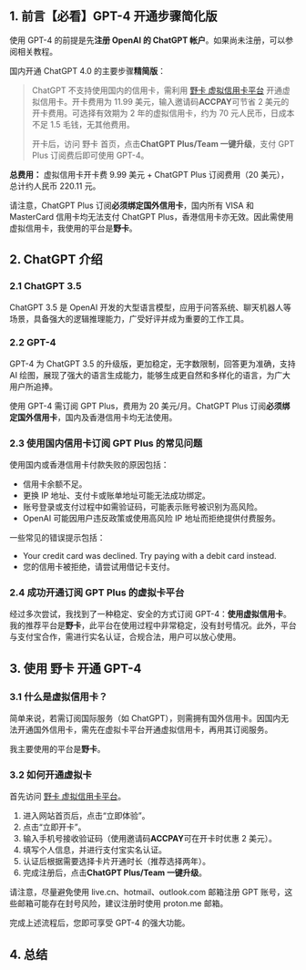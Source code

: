 ## 1. 前言【必看】GPT-4 开通步骤简化版

使用 GPT-4 的前提是先**注册 OpenAI 的 ChatGPT 帐户**。如果尚未注册，可以参阅相关教程。

国内开通 ChatGPT 4.0 的主要步骤**精简版**：

> ChatGPT 不支持使用国内的信用卡，需利用 [野卡 虚拟信用卡平台](https://bit.ly/bewildcard) 开通虚拟信用卡。开卡费用为 11.99 美元，输入邀请码**ACCPAY**可节省 2 美元的开卡费用。可选择有效期为 2 年的虚拟信用卡，约为 70 元人民币，日成本不足 1.5 毛钱，无其他费用。
>
> 开卡后，访问 野卡 首页，点击**ChatGPT Plus/Team 一键升级**，支付 GPT Plus 订阅费后即可使用 GPT-4。

**总费用：** 虚拟信用卡开卡费 9.99 美元 + ChatGPT Plus 订阅费用（20 美元），总计约人民币 220.11 元。

请注意，ChatGPT Plus 订阅**必须绑定国外信用卡**，国内所有 VISA 和 MasterCard 信用卡均无法支付 ChatGPT Plus，香港信用卡亦无效。因此需使用虚拟信用卡，我使用的平台是**野卡**。

## 2. ChatGPT 介绍

### 2.1 ChatGPT 3.5

ChatGPT 3.5 是 OpenAI 开发的大型语言模型，应用于问答系统、聊天机器人等场景，具备强大的逻辑推理能力，广受好评并成为重要的工作工具。

### 2.2 GPT-4

GPT-4 为 ChatGPT 3.5 的升级版，更加稳定，无字数限制，回答更为准确，支持 AI 绘图，展现了强大的语言生成能力，能够生成更自然和多样化的语言，为广大用户所追捧。

使用 GPT-4 需订阅 GPT Plus，费用为 20 美元/月。ChatGPT Plus 订阅**必须绑定国外信用卡**，国内及香港信用卡均无法使用。

### 2.3 使用国内信用卡订阅 GPT Plus 的常见问题

使用国内或香港信用卡付款失败的原因包括：

- 信用卡余额不足。
- 更换 IP 地址、支付卡或账单地址可能无法成功绑定。
- 账号登录或支付过程中如需验证码，可能表示账号被识别为高风险。
- OpenAI 可能因用户违反政策或使用高风险 IP 地址而拒绝提供付费服务。

一些常见的错误提示包括：

- Your credit card was declined. Try paying with a debit card instead.
- 您的信用卡被拒绝，请尝试用借记卡支付。

### 2.4 成功开通订阅 GPT Plus 的虚拟卡平台

经过多次尝试，我找到了一种稳定、安全的方式订阅 GPT-4：**使用虚拟信用卡**。我的推荐平台是**野卡**，此平台在使用过程中非常稳定，没有封号情况。此外，平台与支付宝合作，需进行实名认证，合规合法，用户可以放心使用。

## 3. 使用 野卡 开通 GPT-4

### 3.1 什么是虚拟信用卡？

简单来说，若需订阅国际服务（如 ChatGPT），则需拥有国外信用卡。因国内无法开通国外信用卡，需先在虚拟卡平台开通虚拟信用卡，再用其订阅服务。

我主要使用的平台是**野卡**。

### 3.2 如何开通虚拟卡

首先访问 [野卡 虚拟信用卡平台](https://bit.ly/bewildcard)。

1.   进入网站首页后，点击“立即体验”。
2.   点击“立即开卡”。
3.   输入手机号接收验证码（使用邀请码**ACCPAY**可在开卡时优惠 2 美元）。
4.   填写个人信息，并进行支付宝实名认证。
5.   认证后根据需要选择卡片开通时长（推荐选择两年）。
6.   完成注册后，点击**ChatGPT Plus/Team 一键升级**。

请注意，尽量避免使用 live.cn、hotmail、outlook.com 邮箱注册 GPT 账号，这些邮箱可能存在封号风险，建议注册时使用 proton.me 邮箱。

完成上述流程后，您即可享受 GPT-4 的强大功能。

## 4. 总结